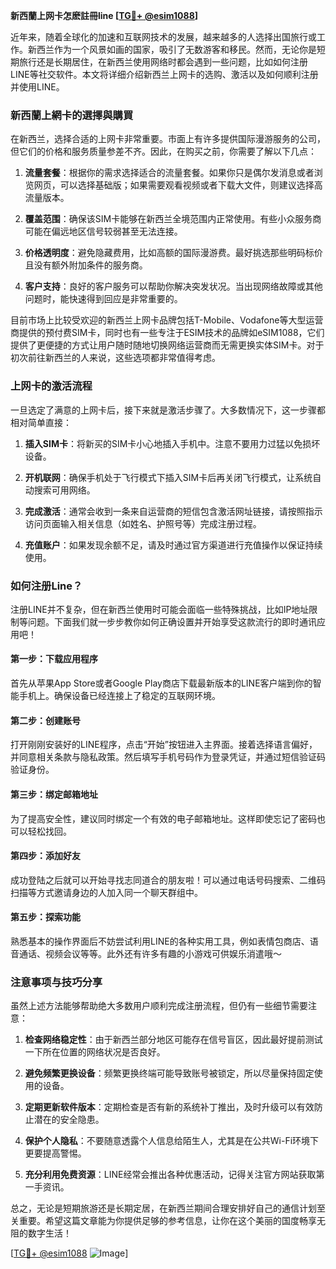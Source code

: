 **新西蘭上网卡怎麽註冊line [[TG💪+ @esim1088](https://t.me/s/esim1088)]**

近年来，随着全球化的加速和互联网技术的发展，越来越多的人选择出国旅行或工作。新西兰作为一个风景如画的国家，吸引了无数游客和移民。然而，无论你是短期旅行还是长期居住，在新西兰使用网络时都会遇到一些问题，比如如何注册LINE等社交软件。本文将详细介绍新西兰上网卡的选购、激活以及如何顺利注册并使用LINE。

### 新西蘭上網卡的選擇與購買

在新西兰，选择合适的上网卡非常重要。市面上有许多提供国际漫游服务的公司，但它们的价格和服务质量参差不齐。因此，在购买之前，你需要了解以下几点：

1. **流量套餐**：根据你的需求选择适合的流量套餐。如果你只是偶尔发消息或者浏览网页，可以选择基础版；如果需要观看视频或者下载大文件，则建议选择高流量版本。
   
2. **覆盖范围**：确保该SIM卡能够在新西兰全境范围内正常使用。有些小众服务商可能在偏远地区信号较弱甚至无法连接。

3. **价格透明度**：避免隐藏费用，比如高额的国际漫游费。最好挑选那些明码标价且没有额外附加条件的服务商。

4. **客户支持**：良好的客户服务可以帮助你解决突发状况。当出现网络故障或其他问题时，能快速得到回应是非常重要的。

目前市场上比较受欢迎的新西兰上网卡品牌包括T-Mobile、Vodafone等大型运营商提供的预付费SIM卡，同时也有一些专注于ESIM技术的品牌如eSIM1088，它们提供了更便捷的方式让用户随时随地切换网络运营商而无需更换实体SIM卡。对于初次前往新西兰的人来说，这些选项都非常值得考虑。

### 上网卡的激活流程

一旦选定了满意的上网卡后，接下来就是激活步骤了。大多数情况下，这一步骤都相对简单直接：

1. **插入SIM卡**：将新买的SIM卡小心地插入手机中。注意不要用力过猛以免损坏设备。

2. **开机联网**：确保手机处于飞行模式下插入SIM卡后再关闭飞行模式，让系统自动搜索可用网络。

3. **完成激活**：通常会收到一条来自运营商的短信包含激活网址链接，请按照指示访问页面输入相关信息（如姓名、护照号等）完成注册过程。

4. **充值账户**：如果发现余额不足，请及时通过官方渠道进行充值操作以保证持续使用。

### 如何注册Line？

注册LINE并不复杂，但在新西兰使用时可能会面临一些特殊挑战，比如IP地址限制等问题。下面我们就一步步教你如何正确设置并开始享受这款流行的即时通讯应用吧！

#### 第一步：下载应用程序
首先从苹果App Store或者Google Play商店下载最新版本的LINE客户端到你的智能手机上。确保设备已经连接上了稳定的互联网环境。

#### 第二步：创建账号
打开刚刚安装好的LINE程序，点击“开始”按钮进入主界面。接着选择语言偏好，并同意相关条款与隐私政策。然后填写手机号码作为登录凭证，并通过短信验证码验证身份。

#### 第三步：绑定邮箱地址
为了提高安全性，建议同时绑定一个有效的电子邮箱地址。这样即使忘记了密码也可以轻松找回。

#### 第四步：添加好友
成功登陆之后就可以开始寻找志同道合的朋友啦！可以通过电话号码搜索、二维码扫描等方式邀请身边的人加入同一个聊天群组中。

#### 第五步：探索功能
熟悉基本的操作界面后不妨尝试利用LINE的各种实用工具，例如表情包商店、语音通话、视频会议等等。此外还有许多有趣的小游戏可供娱乐消遣哦～

### 注意事项与技巧分享

虽然上述方法能够帮助绝大多数用户顺利完成注册流程，但仍有一些细节需要注意：

1. **检查网络稳定性**：由于新西兰部分地区可能存在信号盲区，因此最好提前测试一下所在位置的网络状况是否良好。

2. **避免频繁更换设备**：频繁更换终端可能导致账号被锁定，所以尽量保持固定使用的设备。

3. **定期更新软件版本**：定期检查是否有新的系统补丁推出，及时升级可以有效防止潜在的安全隐患。

4. **保护个人隐私**：不要随意透露个人信息给陌生人，尤其是在公共Wi-Fi环境下更要提高警惕。

5. **充分利用免费资源**：LINE经常会推出各种优惠活动，记得关注官方网站获取第一手资讯。

总之，无论是短期旅游还是长期定居，在新西兰期间合理安排好自己的通信计划至关重要。希望这篇文章能为你提供足够的参考信息，让你在这个美丽的国度畅享无阻的数字生活！

[[TG💪+ @esim1088](https://t.me/s/esim1088) ![Image](https://i.postimg.cc/4NQfJmqS/Snipaste-2025-05-13-00-14-12.png)]